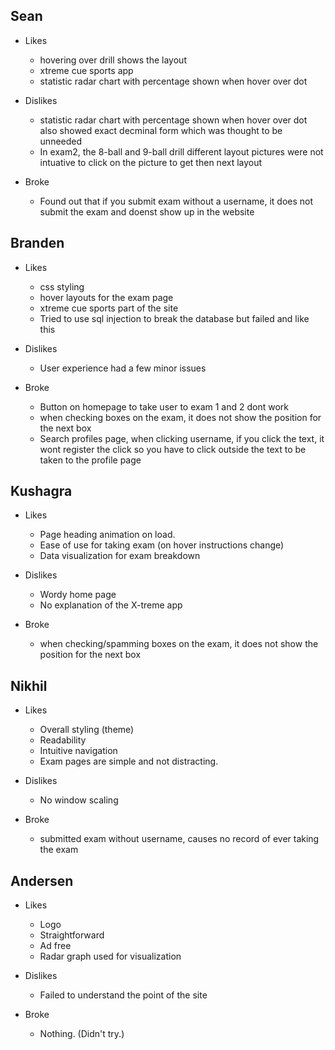 ## Sean
- Likes
	* hovering over drill shows the layout
	* xtreme cue sports app
	* statistic radar chart with percentage shown when hover over dot

- Dislikes
	* statistic radar chart with percentage shown when hover over dot also showed exact decminal form which was thought to be unneeded
	* In exam2, the 8-ball and 9-ball drill different layout pictures were not intuative to click on the picture to get then next layout

- Broke
	* Found out that if you submit exam without a username, it does not submit the exam and doenst show up in the website

## Branden
- Likes
	* css styling
	* hover layouts for the exam page
	* xtreme cue sports part of the site
	* Tried to use sql injection to break the database but failed and like this

- Dislikes
	* User experience had a few minor issues

- Broke
	* Button on homepage to take user to exam 1 and 2 dont work
	* when checking boxes on the exam, it does not show the position for the next box
	* Search profiles page, when clicking username, if you click the text, it wont register the click so you have to click outside the text to be taken to the profile page

## Kushagra
- Likes
	* Page heading animation on load.
	* Ease of use for taking exam (on hover instructions change)
	* Data visualization for exam breakdown

- Dislikes
	* Wordy home page
	* No explanation of the X-treme app

- Broke
	* when checking/spamming boxes on the exam, it does not show the position for the next box

## Nikhil
- Likes
	* Overall styling (theme)
	* Readability
	* Intuitive navigation
	* Exam pages are simple and not distracting.

- Dislikes
	* No window scaling

- Broke
	* submitted exam without username, causes no record of ever taking the exam

## Andersen
- Likes
	* Logo
	* Straightforward
	* Ad free
	* Radar graph used for visualization

- Dislikes
	* Failed to understand the point of the site

- Broke
	* Nothing. (Didn't try.)